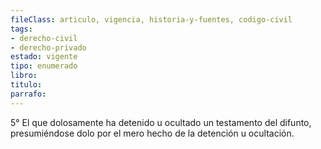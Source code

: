 ```yaml
---
fileClass: articulo, vigencia, historia-y-fuentes, codigo-civil
tags:
- derecho-civil
- derecho-privado
estado: vigente
tipo: enumerado
libro:
titulo:
parrafo:
---
```

5° El que dolosamente ha detenido u ocultado un testamento del difunto, presumiéndose dolo por el mero hecho de la detención u ocultación.